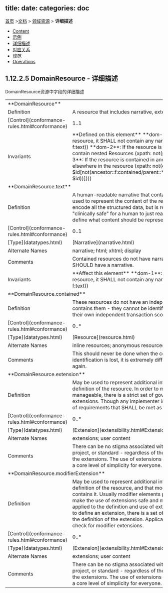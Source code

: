 title: 
date: 
categories: doc
---

[首页](../home/index.html) >[文档](documentation.html) > [领域资源](domainresource.html) > **详细描述**


*   [Content](#)
*   [示例](domainresource-examples.html)
*   [详细描述](domainresource-definitions.html)
*   [对应关系](domainresource-mappings.html)
*   [规范](domainresource-packages.html)
*   [Operations](domainresource-operations.html)


## 1.12.2.5 DomainResource - 详细描述

DomainResource资源中字段的详细描述

<table class="dict">  <tr><td colspan="2" class="structure"><a name="DomainResource"> </a>**DomainResource**</td></tr> <tr><td>Definition</td><td>A resource that includes narrative, extensions, and contained resources.</td></tr><tr><td>[Control](conformance-rules.html#conformance)</td><td>1..1</td></tr>  <tr><td>Invariants</td><td>**Defined on this element**  **dom-1**: If the resource is contained in another resource, it SHALL not contain any narrative (xpath: not(parent::f:contained and f:text))
**dom-2**: If the resource is contained in another resource, it SHALL not contain nested Resources (xpath: not(parent::f:contained and f:contained))
**dom-3**: If the resource is contained in another resource, it SHALL be referred to from elsewhere in the resource (xpath: not(exists(for $id in f:contained/*/@id return $id[not(ancestor::f:contained/parent::*/descendant::f:reference/@value=concat('#', $id))])))</td></tr>  <tr><td colspan="2" class="structure"><a name="DomainResource.text"> </a>**DomainResource.text**</td></tr>  <tr><td>Definition</td><td>A human-readable narrative that contains a summary of the resource, and may be used to represent the content of the resource to a human. The narrative need not encode all the structured data, but is required to contain sufficient detail to make it &quot;clinically safe&quot; for a human to just read the narrative. Resource definitions may define what content should be represented in the narrative to ensure clinical safety.</td></tr> <tr><td>[Control](conformance-rules.html#conformance)</td><td>0..1</td></tr><tr><td>[Type](datatypes.html)</td><td>[Narrative](narrative.html)</td></tr>  <tr><td title="Other names by which this resource/element may be known">Alternate Names</td><td>narrative; html; xhtml; display</td></tr> <tr><td>Comments</td><td>Contained resources do not have narrative. Resources that are not contained SHOULD have a narrative.</td></tr> <tr><td>Invariants</td><td>**Affect this element**
**dom-1**: If the resource is contained in another resource, it SHALL not contain any narrative (xpath: not(parent::f:contained and f:text))</td></tr>  <tr><td colspan="2" class="structure"><a name="DomainResource.contained"> </a>**DomainResource.contained**</td></tr> <tr><td>Definition</td><td>These resources do not have an independent existence apart from the resource that contains them - they cannot be identified independently, and nor can they have their own independent transaction scope.</td></tr><tr><td>[Control](conformance-rules.html#conformance)</td><td>0..*</td></tr><tr><td>[Type](datatypes.html)</td><td>[Resource](resource.html)</td></tr>  <tr><td title="Other names by which this resource/element may be known">Alternate Names</td><td>inline resources; anonymous resources; contained resources</td></tr>  <tr><td>Comments</td><td>This should never be done when the content can be identified properly, as once identification is lost, it is extremely difficult (and context dependent) to restore it again.</td></tr>  <tr><td colspan="2" class="structure"><a name="DomainResource.extension"> </a>**DomainResource.extension**</td></tr><tr><td>Definition</td><td>May be used to represent additional information that is not part of the basic definition of the resource. In order to make the use of extensions safe and manageable, there is a strict set of governance  applied to the definition and use of extensions. Though any implementer is allowed to define an extension, there is a set of requirements that SHALL be met as part of the definition of the extension.</td></tr><tr><td>[Control](conformance-rules.html#conformance)</td><td>0..*</td></tr><tr><td>[Type](datatypes.html)</td><td>[Extension](extensibility.html#Extension)</td></tr>  <tr><td title="Other names by which this resource/element may be known">Alternate Names</td><td>extensions; user content</td></tr>  <tr><td>Comments</td><td>There can be no stigma associated with the use of extensions by any application, project, or standard - regardless of the institution or jurisdiction that uses or defines the extensions.  The use of extensions is what allows the FHIR specification to retain a core level of simplicity for everyone.</td></tr>  <tr><td colspan="2" class="structure"><a name="DomainResource.modifierExtension"> </a>**DomainResource.modifierExtension**</td></tr>  <tr><td>Definition</td><td>May be used to represent additional information that is not part of the basic definition of the resource, and that modifies the understanding of the element that contains it. Usually modifier elements provide negation or qualification. In order to make the use of extensions safe and manageable, there is a strict set of governance applied to the definition and use of extensions. Though any implementer is allowed to define an extension, there is a set of requirements that SHALL be met as part of the definition of the extension. Applications processing a resource are required to check for modifier extensions.</td></tr> <tr><td>[Control](conformance-rules.html#conformance)</td><td>0..*</td></tr><tr><td>[Type](datatypes.html)</td><td>[Extension](extensibility.html#Extension)</td></tr>  <tr><td title="Other names by which this resource/element may be known">Alternate Names</td><td>extensions; user content</td></tr>  <tr><td>Comments</td><td>There can be no stigma associated with the use of extensions by any application, project, or standard - regardless of the institution or jurisdiction that uses or defines the extensions.  The use of extensions is what allows the FHIR specification to retain a core level of simplicity for everyone.</td></tr></table>
